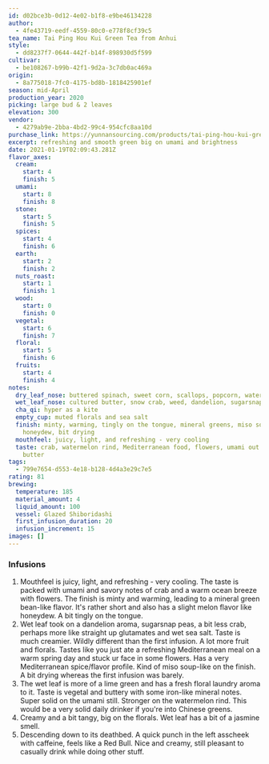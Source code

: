 ```yaml
---
id: d02bce3b-0d12-4e02-b1f8-e9be46134228
author:
  - 4fe43719-eedf-4559-80c0-e778f8cf39c5
tea_name: Tai Ping Hou Kui Green Tea from Anhui
style:
  - dd8237f7-0644-442f-b14f-898930d5f599
cultivar:
  - be108267-b99b-42f1-9d2a-3c7db0ac469a
origin:
  - 8a775018-7fc0-4175-bd8b-1818425901ef
season: mid-April
production_year: 2020
picking: large bud & 2 leaves
elevation: 300
vendor:
  - 4279ab9e-2bba-4bd2-99c4-954cfc8aa10d
purchase_link: https://yunnansourcing.com/products/tai-ping-hou-kui-green-tea-from-anhui?_pos=1&_sid=592d96dca&_ss=r&variant=32204949520487
excerpt: refreshing and smooth green big on umami and brightness
date: 2021-01-19T02:09:43.281Z
flavor_axes:
  cream:
    start: 4
    finish: 5
  umami:
    start: 8
    finish: 8
  stone:
    start: 5
    finish: 5
  spices:
    start: 4
    finish: 6
  earth:
    start: 2
    finish: 2
  nuts_roast:
    start: 1
    finish: 1
  wood:
    start: 0
    finish: 0
  vegetal:
    start: 6
    finish: 7
  floral:
    start: 5
    finish: 6
  fruits:
    start: 4
    finish: 4
notes:
  dry_leaf_nose: buttered spinach, sweet corn, scallops, popcorn, watermelon rind
  wet_leaf_nose: cultured butter, snow crab, weed, dandelion, sugarsnap peas, floral laundry
  cha_qi: hyper as a kite
  empty_cup: muted florals and sea salt
  finish: minty, warming, tingly on the tongue, mineral greens, miso soup,
    honeydew, bit drying
  mouthfeel: juicy, light, and refreshing - very cooling
  taste: crab, watermelon rind, Mediterranean food, flowers, umami out the wazoo,
    butter
tags:
  - 799e7654-d553-4e18-b128-4d4a3e29c7e5
rating: 81
brewing:
  temperature: 185
  material_amount: 4
  liquid_amount: 100
  vessel: Glazed Shiboridashi
  first_infusion_duration: 20
  infusion_increment: 15
images: []
---
```

### Infusions

1. Mouthfeel is juicy, light, and refreshing - very cooling. The taste is packed with umami and savory notes of crab and a warm ocean breeze with flowers. The finish is minty and warming, leading to a mineral green bean-like flavor. It's rather short and also has a slight melon flavor like honeydew. A bit tingly on the tongue.
2. Wet leaf took on a dandelion aroma, sugarsnap peas, a bit less crab, perhaps more like straight up glutamates and wet sea salt. Taste is much creamier. Wildly different than the first infusion. A lot more fruit and florals. Tastes like you just ate a refreshing Mediterranean meal on a warm spring day and stuck ur face in some flowers. Has a very Mediterranean spice/flavor profile. Kind of miso soup-like on the finish. A bit drying whereas the first infusion was barely.
3. The wet leaf is more of a lime green and has a fresh floral laundry aroma to it. Taste is vegetal and buttery with some iron-like mineral notes. Super solid on the umami still. Stronger on the watermelon rind. This would be a very solid daily drinker if you're into Chinese greens.
4. Creamy and a bit tangy, big on the florals. Wet leaf has a bit of a jasmine smell.
5. Descending down to its deathbed. A quick punch in the left asscheek with caffeine, feels like a Red Bull. Nice and creamy, still pleasant to casually drink while doing other stuff.